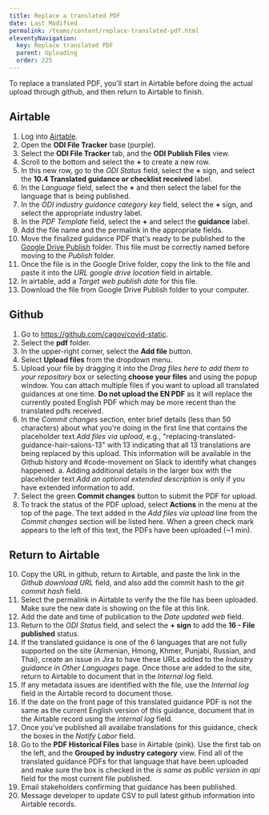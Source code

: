 ```yaml
---
title: Replace a translated PDF
date: Last Modified 
permalink: /teams/content/replace-translated-pdf.html
eleventyNavigation:
  key: Replace translated PDF
  parent: Uploading
  order: 225
---
```


To replace a translated PDF, you'll start in Airtable before doing the actual upload through github, and then return to Airtable to finish. 

## Airtable

1. Log into [Airtable](https://airtable.com/).
2. Open the **ODI File Tracker** base (purple). 
3. Select the **ODI File Tracker** tab, and the **ODI Publish Files** view. 
4. Scroll to the bottom and select the **+** to create a new row. 
5. In this new row, go to the _ODI Status_ field, select the **+** sign, and select the **10.4 Translated guidance or checklist received** label.
6. In the _Language_ field, select the **+** and then select the label for the language that is being published.
7. In the _ODI industry guidance category key_ field, select the **+** sign, and select the appropriate industry label. 
8. In the _PDF Template_ field, select the **+** and select the **guidance** label.
9. Add the file name and the permalink in the appropriate fields. 
10. Move the finalized guidance PDF that's ready to be published to the [Google Drive Publish](https://drive.google.com/drive/folders/1f8ZjcJcXxFt-he7NT6g3S7uJ69CfpwAz?usp=sharing) folder. This file must be correctly named before moving to the _Publish_ folder. 
12. Once the file is in the Google Drive folder, copy the link to the file and paste it into the _URL google drive location_ field in airtable. 
13. In airtable, add a _Target web publish date_ for this file. 
14. Download the file from Google Drive Publish folder to your computer.

## Github

1. Go to https://github.com/cagov/covid-static.
2. Select the **pdf** folder.
3. In the upper-right corner, select the **Add file** button.
4. Select **Upload files** from the dropdown menu.
5. Upload your file by dragging it into the _Drag files here to add them to your repository_ box or selecting **choose your files** and using the popup window. You can attach multiple files if you want to upload all translated guidances at one time. **Do not upload the EN PDF** as it will replace the currently posted English PDF which may be more recent than the translated pdfs received.
6. In the _Commit changes_ section, enter brief details (less than 50 characters) about what you're doing in the first line that contains the placeholder text _Add files via upload_, e.g., "replacing-translated-guidance-hair-salons-13" with 13 indicating that all 13 translations are being replaced by this upload. This information will be available in the Github history and #code-movement on Slack to identify what changes happened. 
  a. Adding additional details in the larger box with the placeholder text _Add an optional extended description_ is only if you have extended information to add.
7. Select the green **Commit changes** button to submit the PDF for upload.
8. To track the status of the PDF upload, select **Actions** in the menu at the top of the page. The text added in the _Add files via upload_ line from the _Commit changes_ section will be listed here. When a green check mark appears to the left of this text, the PDFs have been uploaded (~1 min). 

## Return to Airtable

10. Copy the URL in github, return to Airtable, and paste the link in the _Github download URL_ field, and also add the commit hash to the _git commit hash_ field. 
11. Select the permalink in Airtable to verify the the file has been uploaded. Make sure the new date is showing on the file at this link. 
12. Add the date and time of publication to the _Date updated web_ field.
13. Return to the _ODI Status_ field, and select the **+ sign** to add the **16 - File published** status.
14. If the translated guidance is one of the 6 languages that are not fully supported on the site (Armenian, Hmong, Khmer, Punjabi, Russian, and Thai), create an issue in Jira to have these URLs added to the _Industry guidance in Other Languages_ page. Once those are added to the site, return to Airtable to document that in the _Internal log_ field.
15. If any metadata issues are identified with the file, use the _Internal log_ field in the Airtable record to document those.
16. If the date on the front page of this translated guidance PDF is not the same as the current English version of this guidance, document that in the Airtable record using the _internal log_ field. 
17. Once you've published all availabe translations for this guidance, check the boxes in the _Notify Labor_ field. 
18. Go to the **PDF Historical Files** base in Airtable (pink). Use the first tab on the left, and the **Grouped by industry category** view. Find all of the translated guidance PDFs for that language that have been uploaded and make sure the box is checked in the _is same as public version in api_ field for the most current file published.
23. Email stakeholders confirming that guidance has been published. 
24. Message developer to update CSV to pull latest github information into Airtable records. 
